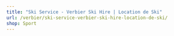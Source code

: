```yaml
---
title: "Ski Service - Verbier Ski Hire | Location de Ski"
url: /verbier/ski-service-verbier-ski-hire-location-de-ski/
shop: Sport
---
```

